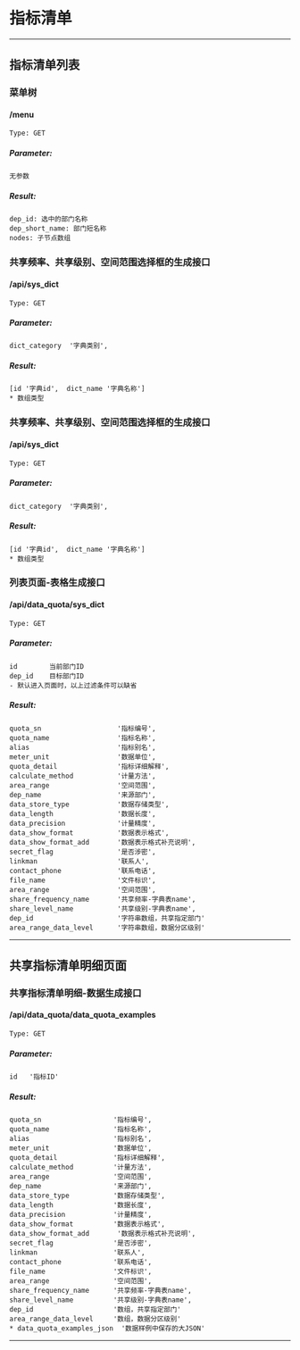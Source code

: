 # 指标清单

-----

## 指标清单列表

### 菜单树
#### /menu
    Type: GET
##### Parameter:
    无参数
##### Result:
    dep_id: 选中的部门名称
    dep_short_name: 部门短名称
    nodes: 子节点数组

### 共享频率、共享级别、空间范围选择框的生成接口
#### /api/sys_dict
    Type: GET
##### Parameter:
    dict_category  '字典类别',
##### Result:
    [id '字典id',  dict_name '字典名称']
    * 数组类型

### 共享频率、共享级别、空间范围选择框的生成接口
#### /api/sys_dict
    Type: GET
##### Parameter:
    dict_category  '字典类别',
##### Result:
    [id '字典id',  dict_name '字典名称']
    * 数组类型


### 列表页面-表格生成接口
#### /api/data_quota/sys_dict
    Type: GET
##### Parameter:
    id        当前部门ID
    dep_id    目标部门ID
    - 默认进入页面时，以上过滤条件可以缺省
##### Result:
    quota_sn                   '指标编号',
    quota_name                 '指标名称',
    alias                      '指标别名',
    meter_unit                 '数据单位',
    quota_detail               '指标详细解释',
    calculate_method           '计量方法',
    area_range                 '空间范围',
    dep_name                   '来源部门',
    data_store_type            '数据存储类型',
    data_length                '数据长度',
    data_precision             '计量精度',
    data_show_format           '数据表示格式',
    data_show_format_add       '数据表示格式补充说明',
    secret_flag                '是否涉密',
    linkman                    '联系人',
    contact_phone              '联系电话',
    file_name                  '文件标识',
    area_range                 '空间范围',
    share_frequency_name       '共享频率-字典表name',
    share_level_name           '共享级别-字典表name',
    dep_id                     '字符串数组，共享指定部门'
    area_range_data_level      '字符串数组，数据分区级别'

-----

## 共享指标清单明细页面

### 共享指标清单明细-数据生成接口
#### /api/data_quota/data_quota_examples
    Type: GET
##### Parameter:
    id   '指标ID'
##### Result:
    quota_sn                  '指标编号',
    quota_name                '指标名称',
    alias                     '指标别名',
    meter_unit                '数据单位',
    quota_detail              '指标详细解释',
    calculate_method          '计量方法',
    area_range                '空间范围',
    dep_name                  '来源部门',
    data_store_type           '数据存储类型',
    data_length               '数据长度',
    data_precision            '计量精度',
    data_show_format          '数据表示格式',
    data_show_format_add       '数据表示格式补充说明',
    secret_flag               '是否涉密',
    linkman                   '联系人',
    contact_phone             '联系电话',
    file_name                 '文件标识',
    area_range                '空间范围',
    share_frequency_name      '共享频率-字典表name',
    share_level_name          '共享级别-字典表name',
    dep_id                    '数组，共享指定部门'
    area_range_data_level     '数组，数据分区级别'
    * data_quota_examples_json  '数据样例中保存的大JSON'

-----
